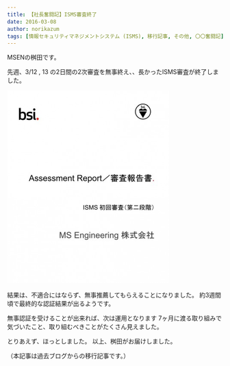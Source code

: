 ```yaml
---
title: 【社長奮闘記】ISMS審査終了
date: 2016-03-08
author: norikazum
tags: [情報セキュリティマネジメントシステム (ISMS), 移行記事, その他, 〇〇奮闘記]
---
```


MSENの桝田です。

先週、3/12 , 13 の2日間の2次審査を無事終え、、長かったISMS審査が終了しました。

![](images/isms-first-examination-finished-1.jpg)

結果は、不適合にはならず、無事推薦してもらえることになりました。
約3週間頃で最終的な認証結果が出るようです。
 
無事認証を受けることが出来れば、次は運用となります
7ヶ月に渡る取り組みで気づいたこと、取り組むべきことがたくさん見えました。
 
とりあえず、ほっとしました。
以上、桝田がお届けしました。

（本記事は過去ブログからの移行記事です。）